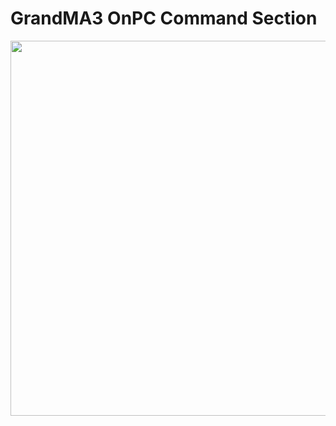 # GrandMA3 OnPC Command Section
<img src="https://github.com/imhofroger/GMA3_TouchOSC/blob/4000a3bc73d99082b8910d1a06fe58e442ccc863/GMA3_CommandSection/img/Screen-V1.png" height="600px"> 
